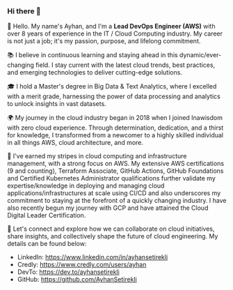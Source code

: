 ### Hi there 👋

👋 Hello. My name's Ayhan, and I'm a **Lead DevOps Engineer (AWS)** with over 8 years of experience in the IT / Cloud Computing industry. My career is not just a job; it's my passion, purpose, and lifelong commitment.

📚 I believe in continuous learning and staying ahead in this dynamic/ever-changing field. I stay current with the latest cloud trends, best practices, and emerging technologies to deliver cutting-edge solutions.

🎓 I hold a Master's degree in Big Data & Text Analytics, where I excelled with a merit grade, harnessing the power of data processing and analytics to unlock insights in vast datasets.

🌍  My journey in the cloud industry began in 2018 when I joined Inawisdom with zero cloud experience. Through determination, dedication, and a thirst for knowledge, I transformed from a newcomer to a highly skilled individual in all things AWS, cloud architecture, and more.

💼 I've earned my stripes in cloud computing and infrastructure management, with a strong focus on AWS. My extensive AWS certifications (9 and counting), Terraform Associate, GitHub Actions, GitHub Foundations and Certified Kubernetes Administrator qualifications further validate my expertise/knowledge in deploying and managing cloud applications/infrastructures at scale using CI/CD and also underscores my commitment to staying at the forefront of a quickly changing industry. I have also recently begun my journey with GCP and have attained the Cloud Digital Leader Certification. 

🤝 Let's connect and explore how we can collaborate on cloud initiatives, share insights, and collectively shape the future of cloud engineering. My details can be found below:

* LinkedIn: https://www.linkedin.com/in/ayhansetirekli 
* Credly: https://www.credly.com/users/ayhan
* DevTo: https://dev.to/ayhansetirekli
* GitHub: https://github.com/AyhanSetirekli
